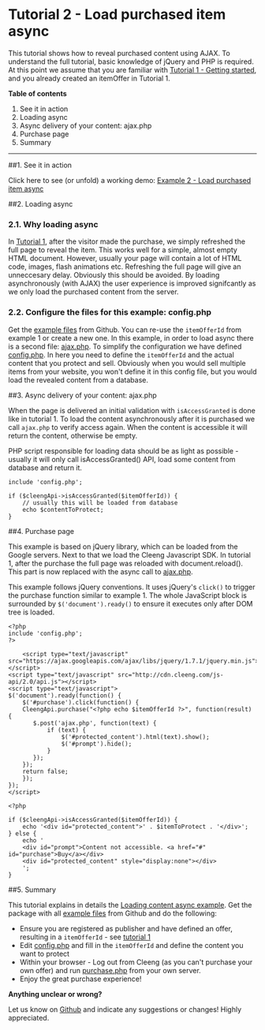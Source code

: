 Tutorial 2 - Load purchased item async
==================================================

This tutorial shows how to reveal purchased content using AJAX. To understand the full tutorial, basic knowledge of
jQuery and PHP is required. At this point we assume that you are familiar with [Tutorial 1 - Getting started](http://cleeng.com/open/Tutorials/01_Getting_started_with_Cleeng), and you already created an itemOffer in Tutorial 1.

**Table of contents**

1. See it in action
2. Loading async
3. Async delivery of your content: ajax.php
4. Purchase page
5. Summary

---

##1. See it in action

Click here to see (or unfold) a working demo: [Example 2 - Load purchased item async](http://cleeng.com/open/example/02/purchase.php)


##2. Loading async

### 2.1. Why loading async
In [Tutorial 1](http://cleeng.com/open/Tutorials/01_Getting_started_with_Cleeng), after the visitor made the purchase, we simply refreshed the full page to reveal the item. This works well for a simple, almost empty HTML document. However, usually your page will contain a lot of HTML code, images, flash animations etc. Refreshing the full page will give an unneccesary delay. Obviously this should be avoided. By loading asynchronously (with AJAX) the user experience is improved signifcantly as we only load the purchased content from the server.

### 2.2. Configure the files for this example: config.php
Get the [example files](https://github.com/Cleeng/cleeng-api-tutorials/zipball/master) from Github. You can re-use the `itemOfferId` from example 1 or create a new one. In this example, in order to load async there is a second file: [ajax.php](https://github.com/Cleeng/cleeng-api-tutorials/blob/master/02_Loading_content_async/ajax.php). To simplify the configuration we have defined [config.php](https://github.com/Cleeng/cleeng-api-tutorials/blob/master/02_Loading_content_async/config.php). In here you need to define the `itemOfferId` and the actual content that you protect and sell. Obviously when you would sell multiple items from your website, you won't define it in this config file, but you would load the revealed content from a database.


##3. Async delivery of your content: ajax.php

When the page is delivered an initial validation with `isAccessGranted` is done like in tutorial 1.  To load the content asynchronously after it is purchased we call `ajax.php` to verify access again. When the content is accessible it will return the content, otherwise be empty.

PHP script responsible for loading data should be as light as possible - usually it will only call isAccessGranted() API,
load some content from database and return it.


	include 'config.php';

	if ($cleengApi->isAccessGranted($itemOfferId)) {
    	// usually this will be loaded from database
    	echo $contentToProtect;
	}


##4. Purchase page

This example is based on jQuery library, which can be loaded from the Google servers. Next to that we load the Cleeng Javascript SDK. In tutorial 1, after the purchase the full page was reloaded with document.reload(). This part is now replaced with the async call to [ajax.php](https://github.com/Cleeng/cleeng-api-tutorials/blob/master/02_Loading_content_async/ajax.php).

This example follows jQuery conventions. It uses jQuery's `click()` to trigger the purchase function similar to example 1. The whole JavaScript block is surrounded by `$('document').ready()` to ensure it executes only after DOM tree is loaded.

  	<?php
	include 'config.php';
	?>

        <script type="text/javascript" src="https://ajax.googleapis.com/ajax/libs/jquery/1.7.1/jquery.min.js"></script>
	<script type="text/javascript" src="http://cdn.cleeng.com/js-api/2.0/api.js"></script>
	<script type="text/javascript">
	$('document').ready(function() {
   		$('#purchase').click(function() {
       	CleengApi.purchase("<?php echo $itemOfferId ?>", function(result) {
           $.post('ajax.php', function(text) {
               if (text) {
                   $('#protected_content').html(text).show();
                   $('#prompt').hide();
               }
           });
       	});
       	return false;
   		});
	});
	</script>

	<?php

	if ($cleengApi->isAccessGranted($itemOfferId)) {
   		echo '<div id="protected_content">' . $itemToProtect . '</div>';
	} else {
  		echo '
   		<div id="prompt">Content not accessible. <a href="#" id="purchase">Buy</a></div>
   		<div id="protected_content" style="display:none"></div>
   		';
	}

##5. Summary

This tutorial explains in details the [Loading content async example](http://cleeng.com/open/example/02/purchase.php).
Get the package with all [example files](https://github.com/Cleeng/cleeng-api-tutorials/zipball/master) from Github and do the following:

* Ensure you are registered as publisher and have defined an offer, resulting in a `itemOfferId` - see [tutorial 1](http://cleeng.com/open/Tutorials/01_Getting_started_with_Cleeng)
* Edit [config.php](https://github.com/Cleeng/cleeng-api-tutorials/blob/master/02_Loading_content_async/config.php) and fill in the `itemOfferId` and define the content you want to protect
* Within your browser - Log out from Cleeng (as you can't purchase your own offer) and run [purchase.php](https://github.com/Cleeng/cleeng-api-tutorials/blob/master/02_Loading_content_async/purchase.php) from your own server.
* Enjoy the great purchase experience!

**Anything unclear or wrong?**

Let us know on [Github](https://github.com/Cleeng/cleeng-api-tutorials/blob/master/02_Loading_content_async.md) and indicate any suggestions or changes! Highly appreciated.
